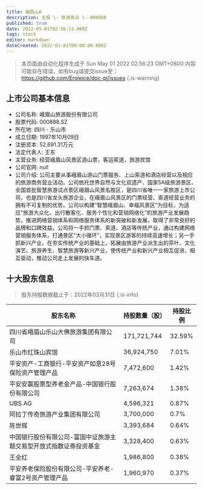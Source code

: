 ```yaml
---
title: 峨眉山A
description: 主板 \- 旅游景点 \- 000888
published: true
date: 2022-05-01T02:56:23.000Z
tags: stock
editor: markdown
dateCreated: 2022-01-01T00:00:00.000Z
---
```


> 本页面由自动化程序生成于 Sun May 01 2022 02:56:23 GMT+0800
> 内容可能存在错误，如有bug请提交issue至：https://github.com/Eroleice/doc-pi/issues
{.is-warning}

## 上市公司基本信息
- 公司名称: 峨眉山旅游股份有限公司
- 股票代码: 000888.SZ
- 所在地: 四川 - 乐山市
- 成立日期: 1997年10月09日
- 注册资本: 52,691.31万元
- 法定代表人: 王东
- 主营业务: 经营峨眉山风景区游山票，客运索道，旅游宾馆
- 公司官网: null
- 公司介绍: 公司主要从事峨眉山游山门票服务、上山索道和酒店经营以及相应的旅游商务营业活动。公司依托世界自然与文化双遗产、国家5A级旅游景区、全国首批智慧旅游试点景区峨眉山风景名胜区，是四川省唯一一家旅游上市公司，也是四川省龙头旅游企业，在峨眉山风景区的门票经营、索道经营业务的拥有不可复制的优势。公司以构建“智慧峨眉山、幸福风景区”为目标，为适应“旅游大众化、出行散客化、服务个性化和营销网络化”的旅游产业发展趋势，推进网络营销体系和网络服务体系的新突破和新发展，取得了非常良好的品牌和口碑效益。公司将一手抓门票、索道、酒店等传统产业，通过构建网络营销服务体系，打通景区“大小循环”，实现景区游客的持续高速增长；另一手抓新兴产业，在夯实传统产业的基础上，拓展由旅游产业派生出的茶叶、文化演艺、旅游养生、智慧旅游等新兴产业，使传统产业和新兴产业相互促进、相互驱动，推动公司走上发展的快车道。


## 十大股东信息
> 股东持股数据截止于：2022年03月31日
{.is-info}

| 股东名称 | 持股数量（股） | 持股比例 |
| --- | --- | --- |
| 四川省峨眉山乐山大佛旅游集团有限公司 | 171,721,744 | 32.59% |
| 乐山市红珠山宾馆 | 36,924,750 | 7.01% |
| 平安资产-工商银行-平安资产如意28号保险资产管理产品 | 7,472,600 | 1.42% |
| 平安安赢股票型养老金产品-中国银行股份有限公司 | 7,263,674 | 1.38% |
| UBS AG | 4,596,321 | 0.87% |
| 阿拉丁传奇旅游产业集团有限公司 | 3,700,000 | 0.7% |
| 陈世辉 | 3,393,684 | 0.64% |
| 中国银行股份有限公司-富国中证旅游主题交易型开放式指数证券投资基金 | 3,328,400 | 0.63% |
| 王全红 | 1,986,800 | 0.38% |
| 平安养老保险股份有限公司-平安养老-睿富2号资产管理产品 | 1,960,970 | 0.37% |




